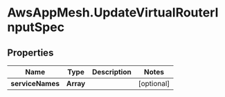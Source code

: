# AwsAppMesh.UpdateVirtualRouterInputSpec

## Properties

Name | Type | Description | Notes
------------ | ------------- | ------------- | -------------
**serviceNames** | **Array** |  | [optional] 


